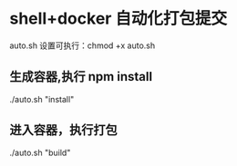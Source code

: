 <!--
 * @moduleName: shellAutoDockerVue
 * @Author: dawdler
 * @Date: 2019-10-10 15:45:03
 * @LastModifiedBy: dawdler
 * @LastEditTime: 2019-11-04 15:19:26
 -->

# shell+docker 自动化打包提交

auto.sh 设置可执行：chmod +x auto.sh

## 生成容器,执行 npm install

./auto.sh "install"

## 进入容器，执行打包

./auto.sh "build"
